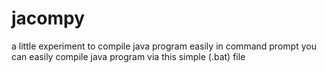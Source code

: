 # jacompy
a little experiment to compile java program easily in command prompt
you can easily compile java program via this simple (.bat) file
